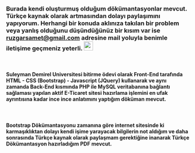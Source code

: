 ### Burada kendi oluşturmuş olduğum dökümantasyonlar mevcut. Türkçe kaynak olarak artmasından dolayı paylaşımını yapıyorum. Herhangi bir konuda aklınıza takılan bir problem veya yanlış olduğunu düşündüğünüz bir kısım var ise ruzgarsamet@gmail.com adresine mail yoluyla benimle iletişime geçmeniz yeterli. <img src="https://media.giphy.com/media/hvRJCLFzcasrR4ia7z/giphy.gif" width="25px">

<br>

#### Suleyman Demirel Universitesi bitirme ödevi olarak Front-End tarafında HTML - CSS (Bootstrap) - Javascript (JQuery) kullanarak ve aynı zamanda Back-End kısmında PHP ile MySQL veritabanına bağlantı sağlaması yapılan aktif E-Ticaret sitesi hazırlama işlemini en ufak ayrıntısına kadar ince ince anlatımını yaptığım döküman mevcut.

<br>

#### Bootstrap Dökümantasyonu zamanına göre internet sitesinde ki karmaşıklıktan dolayı kendi işime yarayacak bilgilerin not aldığım ve daha sonrasında Türkçe kaynak olarak paylaşmam gerektiğine inanarak Türkçe Dökümantasyon hazırladığım PDF mevcut.
